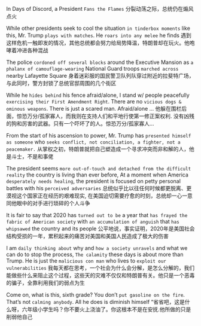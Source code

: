 In Days of Discord, a President `Fans the Flames`
分裂动荡之际，总统仍在煽风点火

While other presidents seek to cool the situation `in tinderbox moments` like this, Mr. Trump `plays with matches`. He `roars into any melee` he finds
遇到这样危机一触即发的情况，其他总统都会努力给局势降温，特朗普却在玩火。他咆哮着冲进各种混战

The police `cordoned off several blocks` around the Executive Mansion as `a phalanx of camouflage-wearing` National Guard troops `marched across` nearby Lafayette Square
身着迷彩服的国民警卫队列队穿过附近的拉斐特广场，与此同时，警方封锁了总统官邸周围的几个街区

While he `hides behind` his fence afraid/alone, I stand w/ people peacefully `exercising their First Amendment Right`. There are no `vicious dogs & ominous weapons`. There is just a scared man. Afraid/alone …
他躲在围栏后面，惊恐万分/孤家寡人，而我则在支持人们和平地行使第一修正案权利. 没有凶残的狗和厉害的武器。只有一个吓坏了的人。惊恐万分/孤家寡人...

From the start of his ascension to power, Mr. Trump has `presented himself as someone` who `seeks conflict, not conciliation, a fighter, not a peacemaker.`
从掌权之初，特朗普就把自己塑造成一个寻求冲突而非和解的人，他是斗士，不是和事佬

The president seems `more out-of-touch and detached from the difficult reality` the country is living than ever before, At a moment when America `desperately needs healing`, the president is focused on petty personal battles with his `perceived adversaries`
总统似乎比以往任何时候都更脱离、更漠视这个国家正在经历的艰难现实, 在美国迫切需要疗愈的时刻，总统却一心一意同他眼中的对手进行琐碎的个人斗争

It is fair to say that 2020 has `turned out to be` a year that `has frayed the fabric of American society` with `an accumulation of anguish` that `has whipsawed` the country and its people
公平地说，事实证明，2020年是美国社会结构受损的一年，累积起来的痛苦对美国和美国人民造成了极大的伤害

I am `daily thinking about` why and `how a society unravels` and what we can do to stop the process, `The calamity` these days is about more than Trump. He is just the `malicious con man` who lives to `exploit our vulnerabilities`
我每天都在思考，一个社会为什么会分解，是怎么分解的，我们能做些什么来阻止这个过程，这些天的灾难不仅仅和特朗普有关。他只是一个恶毒的骗子，全靠利用我们的弱点为生

Come on, what is this, sixth grade? You don’t `put gasoline on the fire`. That’s not `calming anybody`. All he does is diminish himself
“省省吧，这是什么呀，六年级小学生吗？你不要火上浇油了。你这根本不是在安抚.他所做的只是削弱他自己